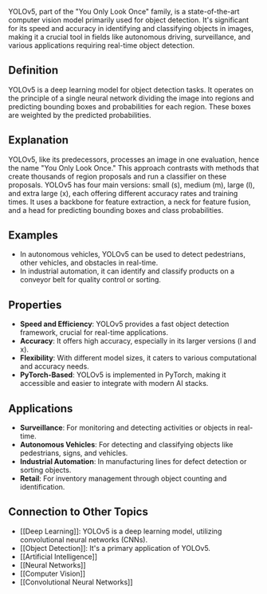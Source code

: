 YOLOv5, part of the "You Only Look Once" family, is a state-of-the-art computer vision model primarily used for object detection. It's significant for its speed and accuracy in identifying and classifying objects in images, making it a crucial tool in fields like autonomous driving, surveillance, and various applications requiring real-time object detection.

## Definition

YOLOv5 is a deep learning model for object detection tasks. It operates on the principle of a single neural network dividing the image into regions and predicting bounding boxes and probabilities for each region. These boxes are weighted by the predicted probabilities.

## Explanation

YOLOv5, like its predecessors, processes an image in one evaluation, hence the name "You Only Look Once." This approach contrasts with methods that create thousands of region proposals and run a classifier on these proposals. YOLOv5 has four main versions: small (s), medium (m), large (l), and extra large (x), each offering different accuracy rates and training times. It uses a backbone for feature extraction, a neck for feature fusion, and a head for predicting bounding boxes and class probabilities.

## Examples

- In autonomous vehicles, YOLOv5 can be used to detect pedestrians, other vehicles, and obstacles in real-time.
- In industrial automation, it can identify and classify products on a conveyor belt for quality control or sorting.

## Properties

- **Speed and Efficiency**: YOLOv5 provides a fast object detection framework, crucial for real-time applications.
- **Accuracy**: It offers high accuracy, especially in its larger versions (l and x).
- **Flexibility**: With different model sizes, it caters to various computational and accuracy needs.
- **PyTorch-Based**: YOLOv5 is implemented in PyTorch, making it accessible and easier to integrate with modern AI stacks.

## Applications

- **Surveillance**: For monitoring and detecting activities or objects in real-time.
- **Autonomous Vehicles**: For detecting and classifying objects like pedestrians, signs, and vehicles.
- **Industrial Automation**: In manufacturing lines for defect detection or sorting objects.
- **Retail**: For inventory management through object counting and identification.

## Connection to Other Topics

- [[Deep Learning]]: YOLOv5 is a deep learning model, utilizing convolutional neural networks (CNNs).
- [[Object Detection]]: It's a primary application of YOLOv5.
-  [[Artificial Intelligence]]
- [[Neural Networks]]
- [[Computer Vision]]
- [[Convolutional Neural Networks]] 